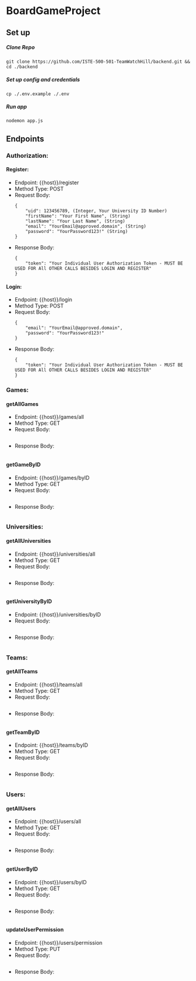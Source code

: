 # BoardGameProject

## Set up
##### Clone Repo
```
git clone https://github.com/ISTE-500-501-TeamWatchHill/backend.git && cd ./backend
```

##### Set up config and credentials
```
cp ./.env.example ./.env
```

##### Run app
```
nodemon app.js
```
## Endpoints

### Authorization:
#### Register:
* Endpoint: {{host}}/register
* Method Type: POST
* Request Body:
    ```
    {
        "uid": 123456789, (Integer, Your University ID Number)
        "firstName": "Your First Name", (String)
        "lastName": "Your Last Name", (String)
        "email": "YourEmail@approved.domain", (String)
        "password": "YourPassword123!" (String)
    }
    ```
* Response Body:
    ```
    {
        "token": "Your Individual User Authorization Token - MUST BE USED FOR All OTHER CALLS BESIDES LOGIN AND REGISTER"
    }
    ```

#### Login: 
* Endpoint: {{host}}/login
* Method Type: POST
* Request Body:
    ```
    {
        "email": "YourEmail@approved.domain",
        "password": "YourPassword123!"
    }
    ```
* Response Body:
    ```
    {
        "token": "Your Individual User Authorization Token - MUST BE USED FOR All OTHER CALLS BESIDES LOGIN AND REGISTER"
    }
    ```

### Games:
#### getAllGames
* Endpoint: {{host}}/games/all
* Method Type: GET
* Request Body:
```
```
* Response Body:
```
```
#### getGameByID
* Endpoint: {{host}}/games/byID
* Method Type: GET
* Request Body:
```
```
* Response Body:
```
```

### Universities:
#### getAllUniversities
* Endpoint: {{host}}/universities/all
* Method Type: GET
* Request Body:
```
```
* Response Body:
```
```
#### getUniversityByID
* Endpoint: {{host}}/universities/byID
* Request Body:
```
```
* Response Body:
```
```

### Teams:
#### getAllTeams
* Endpoint: {{host}}/teams/all
* Method Type: GET
* Request Body:
```
```
* Response Body:
```
```
#### getTeamByID
* Endpoint: {{host}}/teams/byID
* Method Type: GET
* Request Body:
```
```
* Response Body:
```
```

### Users:
#### getAllUsers
* Endpoint: {{host}}/users/all
* Method Type: GET
* Request Body:
```
```
* Response Body:
```
```
#### getUserByID
* Endpoint: {{host}}/users/byID
* Method Type: GET
* Request Body:
```
```
* Response Body:
```
```
#### updateUserPermission
* Endpoint: {{host}}/users/permission
* Method Type: PUT
* Request Body:
```
```
* Response Body:
```
```
